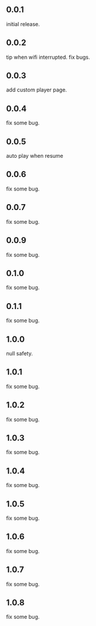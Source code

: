 ## 0.0.1
initial release.
## 0.0.2
tip when wifi interrupted. fix bugs.
## 0.0.3
add custom player page.
## 0.0.4
fix some bug.
## 0.0.5
auto play when resume
## 0.0.6
fix some bug.
## 0.0.7
fix some bug.
## 0.0.9
fix some bug.
## 0.1.0
fix some bug.
## 0.1.1
fix some bug.
## 1.0.0
null safety.
## 1.0.1
fix some bug.
## 1.0.2
fix some bug.
## 1.0.3
fix some bug.
## 1.0.4
fix some bug.
## 1.0.5
fix some bug.
## 1.0.6
fix some bug.
## 1.0.7
fix some bug.
## 1.0.8
fix some bug.